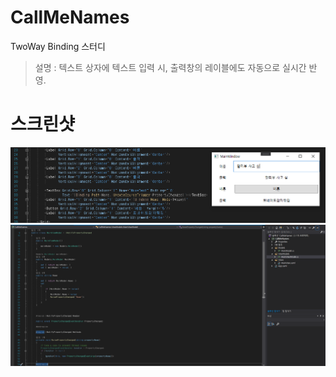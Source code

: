 # CallMeNames
TwoWay Binding 스터디
> 설명 : 텍스트 상자에 텍스트 입력 시, 출력창의 레이블에도 자동으로 실시간 반영. 

# 스크린샷
![](Screenshot.PNG)
![](Screenshot2.PNG)
